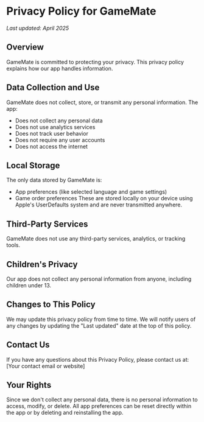 # Privacy Policy for GameMate

*Last updated: April 2025*

## Overview
GameMate is committed to protecting your privacy. This privacy policy explains how our app handles information.

## Data Collection and Use
GameMate does not collect, store, or transmit any personal information. The app:
- Does not collect any personal data
- Does not use analytics services
- Does not track user behavior
- Does not require any user accounts
- Does not access the internet

## Local Storage
The only data stored by GameMate is:
- App preferences (like selected language and game settings)
- Game order preferences
These are stored locally on your device using Apple's UserDefaults system and are never transmitted anywhere.

## Third-Party Services
GameMate does not use any third-party services, analytics, or tracking tools.

## Children's Privacy
Our app does not collect any personal information from anyone, including children under 13.

## Changes to This Policy
We may update this privacy policy from time to time. We will notify users of any changes by updating the "Last updated" date at the top of this policy.

## Contact Us
If you have any questions about this Privacy Policy, please contact us at:
[Your contact email or website]

## Your Rights
Since we don't collect any personal data, there is no personal information to access, modify, or delete. All app preferences can be reset directly within the app or by deleting and reinstalling the app. 
